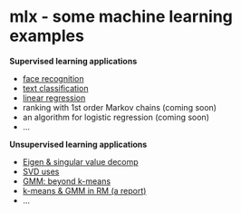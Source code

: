 # mlx - some machine learning examples


**Supervised learning applications**
* [face recognition](https://github.com/dchosch/mlx/blob/main/face%20recognition.ipynb)
* [text classification](https://github.com/dchosch/mlx/blob/main/text%20classification.ipynb)
* [linear regression](https://github.com/dchosch/mlx/blob/main/linear%20regression.ipynb)
* ranking with 1st order Markov chains (coming soon)
* an algorithm for logistic regression (coming soon)
* ...


**Unsupervised learning applications**
* [Eigen & singular value decomp](https://github.com/dchosch/mlx/blob/main/ed%20and%20svd.ipynb)
* [SVD uses](https://github.com/dchosch/mlx/blob/main/SVD%20uses.ipynb)
* [GMM: beyond k-means](https://github.com/dchosch/mlx/blob/main/gmm%20-%20beyond%20k-means.ipynb)
* [k-means & GMM in RM (a report)](https://github.com/dchosch/mlx/blob/main/kmeans_gmm_in_rm.pdf)
* ...
